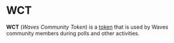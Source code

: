 # WCT

**WCT** (_Waves Community Token_) is a [token](/en/blockchain/token.md) that is used by Waves community members during polls and other activities.
